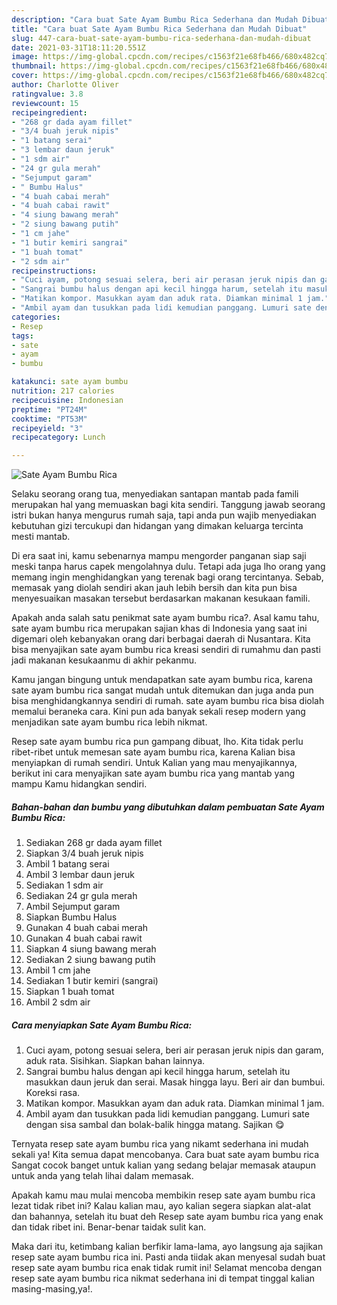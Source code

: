 ```yaml
---
description: "Cara buat Sate Ayam Bumbu Rica Sederhana dan Mudah Dibuat"
title: "Cara buat Sate Ayam Bumbu Rica Sederhana dan Mudah Dibuat"
slug: 447-cara-buat-sate-ayam-bumbu-rica-sederhana-dan-mudah-dibuat
date: 2021-03-31T18:11:20.551Z
image: https://img-global.cpcdn.com/recipes/c1563f21e68fb466/680x482cq70/sate-ayam-bumbu-rica-foto-resep-utama.jpg
thumbnail: https://img-global.cpcdn.com/recipes/c1563f21e68fb466/680x482cq70/sate-ayam-bumbu-rica-foto-resep-utama.jpg
cover: https://img-global.cpcdn.com/recipes/c1563f21e68fb466/680x482cq70/sate-ayam-bumbu-rica-foto-resep-utama.jpg
author: Charlotte Oliver
ratingvalue: 3.8
reviewcount: 15
recipeingredient:
- "268 gr dada ayam fillet"
- "3/4 buah jeruk nipis"
- "1 batang serai"
- "3 lembar daun jeruk"
- "1 sdm air"
- "24 gr gula merah"
- "Sejumput garam"
- " Bumbu Halus"
- "4 buah cabai merah"
- "4 buah cabai rawit"
- "4 siung bawang merah"
- "2 siung bawang putih"
- "1 cm jahe"
- "1 butir kemiri sangrai"
- "1 buah tomat"
- "2 sdm air"
recipeinstructions:
- "Cuci ayam, potong sesuai selera, beri air perasan jeruk nipis dan garam, aduk rata. Sisihkan. Siapkan bahan lainnya."
- "Sangrai bumbu halus dengan api kecil hingga harum, setelah itu masukkan daun jeruk dan serai. Masak hingga layu. Beri air dan bumbui. Koreksi rasa."
- "Matikan kompor. Masukkan ayam dan aduk rata. Diamkan minimal 1 jam."
- "Ambil ayam dan tusukkan pada lidi kemudian panggang. Lumuri sate dengan sisa sambal dan bolak-balik hingga matang. Sajikan 😋"
categories:
- Resep
tags:
- sate
- ayam
- bumbu

katakunci: sate ayam bumbu 
nutrition: 217 calories
recipecuisine: Indonesian
preptime: "PT24M"
cooktime: "PT53M"
recipeyield: "3"
recipecategory: Lunch

---
```



![Sate Ayam Bumbu Rica](https://img-global.cpcdn.com/recipes/c1563f21e68fb466/680x482cq70/sate-ayam-bumbu-rica-foto-resep-utama.jpg)

Selaku seorang orang tua, menyediakan santapan mantab pada famili merupakan hal yang memuaskan bagi kita sendiri. Tanggung jawab seorang istri bukan hanya mengurus rumah saja, tapi anda pun wajib menyediakan kebutuhan gizi tercukupi dan hidangan yang dimakan keluarga tercinta mesti mantab.

Di era  saat ini, kamu sebenarnya mampu mengorder panganan siap saji meski tanpa harus capek mengolahnya dulu. Tetapi ada juga lho orang yang memang ingin menghidangkan yang terenak bagi orang tercintanya. Sebab, memasak yang diolah sendiri akan jauh lebih bersih dan kita pun bisa menyesuaikan masakan tersebut berdasarkan makanan kesukaan famili. 



Apakah anda salah satu penikmat sate ayam bumbu rica?. Asal kamu tahu, sate ayam bumbu rica merupakan sajian khas di Indonesia yang saat ini digemari oleh kebanyakan orang dari berbagai daerah di Nusantara. Kita bisa menyajikan sate ayam bumbu rica kreasi sendiri di rumahmu dan pasti jadi makanan kesukaanmu di akhir pekanmu.

Kamu jangan bingung untuk mendapatkan sate ayam bumbu rica, karena sate ayam bumbu rica sangat mudah untuk ditemukan dan juga anda pun bisa menghidangkannya sendiri di rumah. sate ayam bumbu rica bisa diolah memalui beraneka cara. Kini pun ada banyak sekali resep modern yang menjadikan sate ayam bumbu rica lebih nikmat.

Resep sate ayam bumbu rica pun gampang dibuat, lho. Kita tidak perlu ribet-ribet untuk memesan sate ayam bumbu rica, karena Kalian bisa menyiapkan di rumah sendiri. Untuk Kalian yang mau menyajikannya, berikut ini cara menyajikan sate ayam bumbu rica yang mantab yang mampu Kamu hidangkan sendiri.

<!--inarticleads1-->

##### Bahan-bahan dan bumbu yang dibutuhkan dalam pembuatan Sate Ayam Bumbu Rica:

1. Sediakan 268 gr dada ayam fillet
1. Siapkan 3/4 buah jeruk nipis
1. Ambil 1 batang serai
1. Ambil 3 lembar daun jeruk
1. Sediakan 1 sdm air
1. Sediakan 24 gr gula merah
1. Ambil Sejumput garam
1. Siapkan  Bumbu Halus
1. Gunakan 4 buah cabai merah
1. Gunakan 4 buah cabai rawit
1. Siapkan 4 siung bawang merah
1. Sediakan 2 siung bawang putih
1. Ambil 1 cm jahe
1. Sediakan 1 butir kemiri (sangrai)
1. Siapkan 1 buah tomat
1. Ambil 2 sdm air




<!--inarticleads2-->

##### Cara menyiapkan Sate Ayam Bumbu Rica:

1. Cuci ayam, potong sesuai selera, beri air perasan jeruk nipis dan garam, aduk rata. Sisihkan. Siapkan bahan lainnya.
1. Sangrai bumbu halus dengan api kecil hingga harum, setelah itu masukkan daun jeruk dan serai. Masak hingga layu. Beri air dan bumbui. Koreksi rasa.
1. Matikan kompor. Masukkan ayam dan aduk rata. Diamkan minimal 1 jam.
1. Ambil ayam dan tusukkan pada lidi kemudian panggang. Lumuri sate dengan sisa sambal dan bolak-balik hingga matang. Sajikan 😋




Ternyata resep sate ayam bumbu rica yang nikamt sederhana ini mudah sekali ya! Kita semua dapat mencobanya. Cara buat sate ayam bumbu rica Sangat cocok banget untuk kalian yang sedang belajar memasak ataupun untuk anda yang telah lihai dalam memasak.

Apakah kamu mau mulai mencoba membikin resep sate ayam bumbu rica lezat tidak ribet ini? Kalau kalian mau, ayo kalian segera siapkan alat-alat dan bahannya, setelah itu buat deh Resep sate ayam bumbu rica yang enak dan tidak ribet ini. Benar-benar taidak sulit kan. 

Maka dari itu, ketimbang kalian berfikir lama-lama, ayo langsung aja sajikan resep sate ayam bumbu rica ini. Pasti anda tiidak akan menyesal sudah buat resep sate ayam bumbu rica enak tidak rumit ini! Selamat mencoba dengan resep sate ayam bumbu rica nikmat sederhana ini di tempat tinggal kalian masing-masing,ya!.

